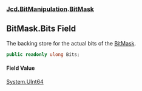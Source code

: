 ### [Jcd.BitManipulation](Jcd.BitManipulation.md 'Jcd.BitManipulation').[BitMask](Jcd.BitManipulation.BitMask.md 'Jcd.BitManipulation.BitMask')

## BitMask.Bits Field

The backing store for the actual bits of the [BitMask](Jcd.BitManipulation.BitMask.md 'Jcd.BitManipulation.BitMask').

```csharp
public readonly ulong Bits;
```

#### Field Value
[System.UInt64](https://docs.microsoft.com/en-us/dotnet/api/System.UInt64 'System.UInt64')